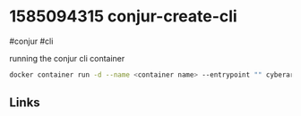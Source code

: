# 1585094315 conjur-create-cli
#conjur #cli

running the conjur cli container

```bash
docker container run -d --name <container name> --entrypoint "" cyberark/conjur-cli:5 sleep infinity
```

## Links
